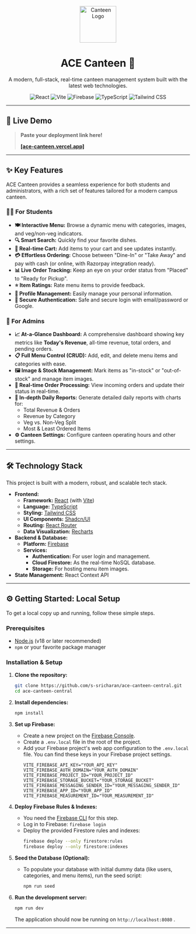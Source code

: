 <div align="center">
  <img src="https://raw.githubusercontent.com/s-sricharan/ace-canteen-central/main/public/favicon.ico" alt="Canteen Logo" width="100" />
  <h1>ACE Canteen 🍔</h1>
  <p>A modern, full-stack, real-time canteen management system built with the latest web technologies.</p>
  
  <!-- Badges -->
  <p>
    <img src="https://img.shields.io/badge/React-20232A?style=for-the-badge&logo=react&logoColor=61DAFB" alt="React"/>
    <img src="https://img.shields.io/badge/Vite-B73BFE?style=for-the-badge&logo=vite&logoColor=FFD62E" alt="Vite"/>
    <img src="https://img.shields.io/badge/Firebase-FFCA28?style=for-the-badge&logo=firebase&logoColor=black" alt="Firebase"/>
    <img src="https://img.shields.io/badge/TypeScript-007ACC?style=for-the-badge&logo=typescript&logoColor=white" alt="TypeScript"/>
    <img src="https://img.shields.io/badge/Tailwind_CSS-38B2AC?style=for-the-badge&logo=tailwind-css&logoColor=white" alt="Tailwind CSS"/>
  </p>
</div>

---

## 🚀 Live Demo

> **Paste your deployment link here!**
>
> [**[ace-canteen.vercel.app]**](https://ace-canteen.vercel.app/auth)

---

## ✨ Key Features

ACE Canteen provides a seamless experience for both students and administrators, with a rich set of features tailored for a modern campus canteen.

### 👨‍🎓 For Students

*   **🍽️ Interactive Menu:** Browse a dynamic menu with categories, images, and veg/non-veg indicators.
*   **🔍 Smart Search:** Quickly find your favorite dishes.
*   **🛒 Real-time Cart:** Add items to your cart and see updates instantly.
*   **💳 Effortless Ordering:** Choose between "Dine-In" or "Take Away" and pay with cash (or online, with Razorpay integration ready).
*   **📊 Live Order Tracking:** Keep an eye on your order status from "Placed" to "Ready for Pickup".
*   **⭐ Item Ratings:** Rate menu items to provide feedback.
*   **👤 Profile Management:** Easily manage your personal information.
*   **🔐 Secure Authentication:** Safe and secure login with email/password or Google.

### 👑 For Admins

*   **📈 At-a-Glance Dashboard:** A comprehensive dashboard showing key metrics like **Today's Revenue**, all-time revenue, total orders, and pending orders.
*   **📋 Full Menu Control (CRUD):** Add, edit, and delete menu items and categories with ease.
*   **🖼️ Image & Stock Management:** Mark items as "in-stock" or "out-of-stock" and manage item images.
*   **🔄 Real-time Order Processing:** View incoming orders and update their status in real-time.
*   **📄 In-depth Daily Reports:** Generate detailed daily reports with charts for:
    *   Total Revenue & Orders
    *   Revenue by Category
    *   Veg vs. Non-Veg Split
    *   Most & Least Ordered Items
*   **⚙️ Canteen Settings:** Configure canteen operating hours and other settings.

---

## 🛠️ Technology Stack

This project is built with a modern, robust, and scalable tech stack.

*   **Frontend:**
    *   **Framework:** [React](https://reactjs.org/) (with [Vite](https://vitejs.dev/))
    *   **Language:** [TypeScript](https://www.typescriptlang.org/)
    *   **Styling:** [Tailwind CSS](https://tailwindcss.com/)
    *   **UI Components:** [Shadcn/UI](https://ui.shadcn.com/)
    *   **Routing:** [React Router](https://reactrouter.com/)
    *   **Data Visualization:** [Recharts](https://recharts.org/)
*   **Backend & Database:**
    *   **Platform:** [Firebase](https://firebase.google.com/)
    *   **Services:**
        *   **Authentication:** For user login and management.
        *   **Cloud Firestore:** As the real-time NoSQL database.
        *   **Storage:** For hosting menu item images.
*   **State Management:** React Context API

---

## ⚙️ Getting Started: Local Setup

To get a local copy up and running, follow these simple steps.

### Prerequisites

*   [Node.js](https://nodejs.org/en/) (v18 or later recommended)
*   `npm` or your favorite package manager

### Installation & Setup

1.  **Clone the repository:**
    ```sh
    git clone https://github.com/s-sricharan/ace-canteen-central.git
    cd ace-canteen-central
    ```

2.  **Install dependencies:**
    ```sh
    npm install
    ```

3.  **Set up Firebase:**
    *   Create a new project on the [Firebase Console](https://console.firebase.google.com/).
    *   Create a `.env.local` file in the root of the project.
    *   Add your Firebase project's web app configuration to the `.env.local` file. You can find these keys in your Firebase project settings.
        ```env
        VITE_FIREBASE_API_KEY="YOUR_API_KEY"
        VITE_FIREBASE_AUTH_DOMAIN="YOUR_AUTH_DOMAIN"
        VITE_FIREBASE_PROJECT_ID="YOUR_PROJECT_ID"
        VITE_FIREBASE_STORAGE_BUCKET="YOUR_STORAGE_BUCKET"
        VITE_FIREBASE_MESSAGING_SENDER_ID="YOUR_MESSAGING_SENDER_ID"
        VITE_FIREBASE_APP_ID="YOUR_APP_ID"
        VITE_FIREBASE_MEASUREMENT_ID="YOUR_MEASUREMENT_ID"
        ```

4.  **Deploy Firebase Rules & Indexes:**
    *   You need the [Firebase CLI](https://firebase.google.com/docs/cli) for this step.
    *   Log in to Firebase: `firebase login`
    *   Deploy the provided Firestore rules and indexes:
        ```sh
        firebase deploy --only firestore:rules
        firebase deploy --only firestore:indexes
        ```

5.  **Seed the Database (Optional):**
    *   To populate your database with initial dummy data (like users, categories, and menu items), run the seed script:
        ```sh
        npm run seed
        ```

6.  **Run the development server:**
    ```sh
    npm run dev
    ```
    The application should now be running on `http://localhost:8080` .

---